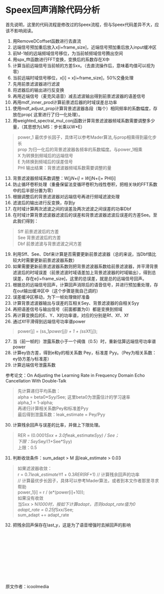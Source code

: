 # Speex回声消除代码分析

首先说明，这里的代码流程是修改过的Speex流程，但与Speex代码差异不大，应该不影响阅读。 

1. 用RemoveDCoffset函数进行去直流 
2. 远端信号预加重后放入x[i+frame_size]，近端信号预加重后放入input缓冲区 
3. 前M-1帧的远端频域信号移位，为当前帧频域信号腾出空间 
4. 用spx_fft函数进行FFT变换，变换后的系数存在X中 
5. 计算当前远端信号当前帧的方差Sxx。（去直流操作后，意味着均值可以视为零） 
6. 当前远端时域信号移位，x[i] = x[i+frame_size]，50%交叠处理 
7. 先用前景滤波器进行滤波 
8. 将滤器后的输出进行反变换 
9. 再用近端信号（麦克风语音）减去滤波输出得到前景滤波器的语差信号 
10. 再用mdf_inner_prod计算前景滤后器的时域误差总功率 
11. 使用mdf_adjust_prop计算背景滤波器各段（每个）相同频率的系数幅度，存放在prop( 这里进行了归一化处理）。 
12. 用weighted_spectral_mul_conj函数计算背景滤波器频域系数需要调整多少量，（其思想为LMS：步长乘以W*E） 

>power_1    最优步长因子，具体可以参考Mader算法,与prop相乘得到最化步长 <br/>
>prop    为归一化后的背景滤波器各频率的系数幅度。与power_1相乘 <br/>
>X    为转换到频域后的远端信号 <br/>
>E    为转换到频域后的误差信号 <br/>
>PHI 输出结果：背景滤波器频域系数需要调整的量 

13. 背景滤波器频域系数调整：W[j*N+i] = W[j*N+i]+ PHI[i] 
14. 防止循环卷积处理（重叠保留法变循环卷积为线性卷积，把相关块的FFT系数中的后半部分置为零） 
15. 根据调整后的背景滤波器对远端信号再进行频域滤波处理 
16. 滤波后的输出进行反变换，存到y 
17. 在时域计算两次滤波之间的误差及两次滤波之间误差的功率Dbf 
18. 在时域计算背景滤波器滤波后的误差和背景滤波器滤波后误差的方差See。至此我们得到： 

>Sff    前景滤波后的方差 <br/>
>See    背景滤波后的方差 <br/>
>Dbf    前景滤波与背景滤波之间方差 

19. 利用Sff、See、Dbf来计算是否需要更新前景滤波器（总的来说，当Dbf值比较大时需要更新前景滤波器系数） 
20. 如果需要更新前景滤波器系数则把背景滤波器系数给前景滤波器，并平滑背景滤波后的时域误差（前景滤波时域语差加上背景滤波器的时域输出），得到总误差，存在e[i+frame_size]，这里的总误差，就是总的远端信号回声。 
21. 根据总的远端信号回声，计算回声消除后的语音信号，并进行预加重处理，存在out输出缓冲区中（这个步骤是我自己调的） 
22. 误差缓冲区移动，为下一帧处理做好准备 
23. 计算背景滤波器输出与误差的互相关Sey、背景滤波器的自相关Syy 
24. 再把语差信号与输出信号（前面都置为0）都是变换到频域 
25. 再计算变换后的E、Y、X的功率谱，对应的分别是Rf、Xf、Xf 
26. 通过Xf平滑得到远端信号功率谱power 

>power[j] = (ss_1*power[j]) + 1 + (ss*Xf[j]); 

27. 当（前一帧的）泄露系数小于一个阀值（0.5）时，重新估算远端信号功率谱power 
28. 计算ey协方差，得到e和y的相关系数 Pey，标准差 Pyy。（Pey为相关系数：ey协方差/y标准差） 
29. 计算远端信号泄露系数 

参考论文：On Adjusting the Learning Rate in Frequency Domain Echo Cancellation With Double-Talk 

>先计算递归平均系数： <br/>
>   alpha = beta0*Syy/See; 这里beta0为泄露估计的学习速率 <br/>
>   alpha_1 = 1-alpha; <br/>
>再递归计算相关系数Pey和标准差Pyy <br/>
>最后得到泄露系数：leak_estimate = Pey/Pyy <br/>

30. 计算残余回声与误差的比率，并做上下限处理。 

>RER = (0.0001*Sxx + 3.0f*leak_estimate*Syy) / See； <br/>
>下限：Sey*Sey/(1+See*Syy) <br/>
>上限：0.5 

31. 判断收敛条件：sum_adapt > M 且leak_estimate > 0.03 

>如果滤波器收敛： <br/>
>   r = 0.7*leak_estimate*Yf + 0.3*RER*(RF+1) // 计算残余回声的功率 <br/>
>   // 计算最优步长因子，具体可以参考Mader算法，或者到本文作者那里寻求帮助 <br/>
>   power_1[i] = r / (e*(power[i]+10)); <br/>
>如果没有收敛 <br/>
> 当Sxx > N*1000时，按如下计算adapt，否则adapt_rate值为0 <br/>
>   adapt_rate = 0.25f*Sxx/See; <br/>
>   sum_adapt += adapt_rate 

32. 把残余回声保存在last_y，这是为了语音增强时去掉回声的影响 

<br/>
<br/>
<br/>
<br/>
<br/>
<br/>
<br/>
<br/>
<br/>

原文作者：icoolmedia 
